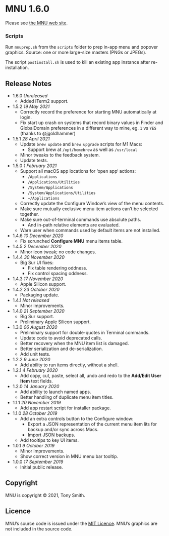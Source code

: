 # MNU 1.6.0 #

Please see [the MNU web site](https://smittytone.net/mnu/index.html).

### Scripts ###

Run `mnuprep.sh` from the `scripts` folder to prep in-app menu and popover graphics. Source: one or more large-size masters (PNGs or JPEGs).

The script `postinstall.sh` is used to kill an existing app instance after re-installation.

## Release Notes ##

- 1.6.0 *Unreleased*
    - Added iTerm2 support.
- 1.5.2 *19 May 2021*
    - Correctly record the preference for starting MNU automatically at login.
    - Fix start up crash on systems that record binary values in Finder and GlobalDomain preferences in a different way to mine, eg. `1` vs `YES` (thanks to @jgoldhammer)
- 1.5.1 *28 April 2021*
    - Update `brew update` and `brew upgrade` scripts for M1 Macs:
        - Support brew at `/opt/homebrew` as well as `/usr/local`
    - Minor tweaks to the feedback system.
    - Update tests.
- 1.5.0 *1 February 2021*
    - Support all macOS app locations for ‘open app‘ actions:
        - `/Applications`
        - `/Applications/Utilities`
        - `/System/Applications`
        - `/System/Applications/Utilities`
        - `~/Applications`
    - Correctly update the Configure Window’s view of the menu contents.
    - Make sure mutually exclusive menu item actions can’t be selected together.
    - Make sure out-of-terminal commands use absolute paths.
        - And in-path relative elements are evaluated.
    - Warn user when commands used by default items are not installed.
- 1.4.6 *10 December 2020*
    - Fix scrunched **Configure MNU** menu items table.
- 1.4.5 *2 December 2020*
    - Minor icon tweak; no code changes.
- 1.4.4 *30 November 2020*
    - Big Sur UI fixes:
        - Fix table rendering oddness.
        - Fix control spacing oddness.
- 1.4.3 *17 November 2020*
    - Apple Silicon support.
- 1.4.2 *23 October 2020*
    - Packaging update.
- 1.4.1 *Not released*
    - Minor improvements.
- 1.4.0 *21 September 2020*
    - Big Sur support.
    - Preliminary Apple Silicon support.
- 1.3.0 *06 August 2020*
    - Preliminary support for double-quotes in Terminal commands.
    - Update code to avoid deprecated calls.
    - Better recovery when the MNU item list is damaged.
    - Better serialization and de-serialization.
    - Add unit tests.
- 1.2.2 *9 June 2020*
    - Add ability to run items directly, without a shell.
- 1.2.1 *4 February 2020*
    - Add copy, cut, paste, select all, undo and redo to the **Add/Edit User Item** text fields.
- 1.2.0 *14 January 2020*
    - Add ability to launch named apps.
    - Better handling of duplicate menu item titles.
- 1.1.1 *20 November 2019*
    - Add app restart script for installer package.
- 1.1.0 *28 October 2019*
    - Add an extra controls button to the Configure window:
        - Export a JSON representation of the current menu item lits for backup and/or sync across Macs.
        - Import JSON backups.
    - Add tooltips to key UI items.
- 1.0.1 *9 October 2019*
    - Minor improvements.
    - Show correct version in MNU menu bar tooltip.
- 1.0.0 *17 September 2019*
    - Initial public release.

## Copyright ##

MNU is copyright &copy; 2021, Tony Smith.

## Licence ##

MNU’s source code is issued under the [MIT Licence](./LICENSE). MNU’s graphics are not included in the source code.